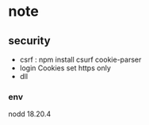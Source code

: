 # note

## security
- csrf :  npm install csurf cookie-parser 
- login Cookies set https only
- dll

### env
nodd 18.20.4